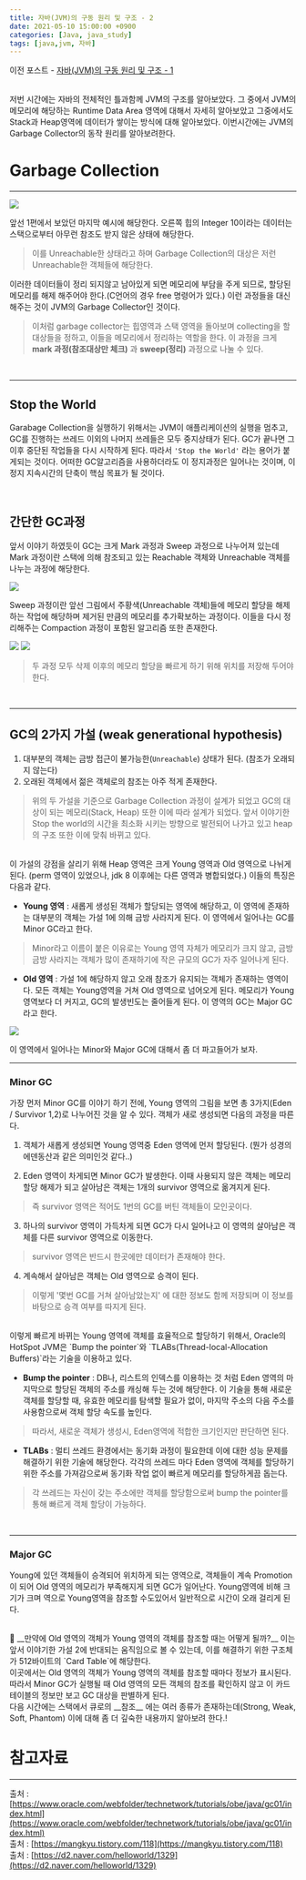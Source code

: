 ```yaml
---
title: 자바(JVM)의 구동 원리 및 구조 - 2
date: 2021-05-10 15:00:00 +0900
categories: [Java, java_study]
tags: [java,jvm, 자바]
---
```


이전 포스트 - [자바(JVM)의 구동 원리 및 구조 - 1](https://vitriol95.github.io/posts/java_intro_1/)

<br>
저번 시간에는 자바의 전체적인 틀과함께 JVM의 구조를 알아보았다. 그 중에서 JVM의 메모리에 해당하는 Runtime Data Area 영역에 대해서 자세히 알아보았고 그중에서도 Stack과 Heap영역에 데이터가 쌓이는 방식에 대해 알아보았다. 이번시간에는 JVM의 Garbage Collector의 동작 원리를 알아보려한다.

# Garbage Collection
--- 

<img src="/assets/img/java_study/7.JPG">

앞선 1편에서 보았던 마지막 예시에 해당한다. 오른쪽 힙의 Integer 10이라는 데이터는 스택으로부터 아무런 참조도 받지 않은 상태에 해당한다.
> 이를 Unreachable한 상태라고 하며 Garbage Collection의 대상은 저런 Unreachable한 객체들에 해당한다.

이러한 데이터들이 정리 되지않고 남아있게 되면 메모리에 부담을 주게 되므로, 할당된 메모리를 해제 해주어야 한다.(C언어의 경우 free 명령어가 있다.) 이런 과정들을 대신 해주는 것이 JVM의 Garbage Collector인 것이다.


> 이처럼 garbage collector는 힙영역과 스택 영역을 돌아보며 collecting을 할 대상들을 정하고, 이들을 메모리에서 정리하는 역할을 한다. 이 과정을 크게 __mark 과정(참조대상만 체크)__ 과 __sweep(정리)__ 과정으로 나눌 수 있다.


<br>
<hr/>

## Stop the World
Garabage Collection을 실행하기 위해서는 JVM이 애플리케이션의 실행을 멈추고, GC를 진행하는 쓰레드 이외의 나머지 쓰레들은 모두 중지상태가 된다. GC가 끝나면 그 이후 중단된 작업들을 다시 시작하게 된다. 따라서 `'Stop the World'` 라는 용어가 붙게되는 것이다. 어떠한 GC알고리즘을 사용하더라도 이 정지과정은 일어나는 것이며, 이 정지 지속시간의 단축이 핵심 목표가 될 것이다.

<br>

## 간단한 GC과정
앞서 이야기 하였듯이 GC는 크게 Mark 과정과 Sweep 과정으로 나누어져 있는데 Mark 과정이란 스택에 의해 참조되고 있는 Reachable 객체와 Unreachable 객체를 나누는 과정에 해당한다.

<img src="/assets/img/java_study/9.JPG">

Sweep 과정이란 앞선 그림에서 주황색(Unreachable 객체)들에 메모리 할당을 해제하는 작업에 해당하며 제거된 만큼의 메모리를 추가확보하는 과정이다. 이들을 다시 정리해주는 Compaction 과정이 포함된 알고리즘 또한 존재한다.

<img src="/assets/img/java_study/10.JPG">

<img src="/assets/img/java_study/11.JPG">

> 두 과정 모두 삭제 이후의 메모리 할당을 빠르게 하기 위해 위치를 저장해 두어야한다.

<br>
<hr/>

## GC의 2가지 가설 (weak generational hypothesis)

1. 대부분의 객체는 금방 접근이 불가능한(`Unreachable`) 상태가 된다. (참조가 오래되지 않는다)
2. 오래된 객체에서 젊은 객체로의 참조는 아주 적게 존재한다.

> 위의 두 가설을 기준으로 Garbage Collection 과정이 설계가 되었고 GC의 대상이 되는 메모리(Stack, Heap) 또한 이에 따라 설계가 되었다. 앞서 이야기한 Stop the world의 시간을 최소화 시키는 방향으로 발전되어 나가고 있고 heap의 구조 또한 이에 맞춰 바뀌고 있다.

<br>
이 가설의 강점을 살리기 위해 Heap 영역은 크게 Young 영역과 Old 영역으로 나뉘게 된다. (perm 영역이 있었으나, jdk 8 이후에는 다른 영역과 병합되었다.) 이들의 특징은 다음과 같다.

- __Young 영역__ : 새롭게 생성된 객체가 할당되는 영역에 해당하고, 이 영역에 존재하는 대부분의 객체는 가설 1에 의해 금방 사라지게 된다. 이 영역에서 일어나는 GC를 Minor GC라고 한다.
> Minor라고 이름이 붙은 이유로는 Young 영역 자체가 메모리가 크지 않고, 금방금방 사라지는 객체가 많이 존재하기에 작은 규모의 GC가 자주 일어나게 된다. 

- __Old 영역__ : 가설 1에 해당하지 않고 오래 참조가 유지되는 객체가 존재하는 영역이다. 모든 객체는 Young영역을 거쳐 Old 영역으로 넘어오게 된다. 메모리가 Young 영역보다 더 커지고, GC의 발생빈도는 줄어들게 된다. 이 영역의 GC는 Major GC라고 한다.

<img src="/assets/img/java_study/8.JPG">

이 영역에서 일어나는 Minor와 Major GC에 대해서 좀 더 파고들어가 보자.

---
### Minor GC
가장 먼저 Minor GC를 이야기 하기 전에, Young 영역의 그림을 보면 총 3가지(Eden / Survivor 1,2)로 나누어진 것을 알 수 있다. 객체가 새로 생성되면 다음의 과정을 따른다.

1. 객체가 새롭게 생성되면 Young 영역중 Eden 영역에 먼저 할당된다. (뭔가 성경의 에덴동산과 같은 의미인것 같다..)

2. Eden 영역이 차게되면 Minor GC가 발생한다. 이때 사용되지 않은 객체는 메모리 할당 해제가 되고 살아남은 객체는 1개의 survivor 영역으로 옮겨지게 된다. 
> 즉 survivor 영역은 적어도 1번의 GC를 버틴 객체들이 모인곳이다.

3. 하나의 survivor 영역이 가득차게 되면 GC가 다시 일어나고 이 영역의 살아남은 객체를 다른 survivor 영역으로 이동한다. 
> survivor 영역은 반드시 한곳에만 데이터가 존재해야 한다.

4. 계속해서 살아남은 객체는 Old 영역으로 승격이 된다.
> 이렇게 '몇번 GC를 거쳐 살아남았는지' 에 대한 정보도 함께 저장되며 이 정보를 바탕으로 승격 여부를 따지게 된다.

<br>
이렇게 빠르게 바뀌는 Young 영역에 객체를 효율적으로 할당하기 위해서, Oracle의 HotSpot JVM은 `Bump the pointer`와 `TLABs(Thread-local-Allocation Buffers)`라는 기술을 이용하고 있다.
<br>

- __Bump the pointer__ : DB나, 리스트의 인덱스를 이용하는 것 처럼 Eden 영역의 마지막으로 할당된 객체의 주소를 캐싱해 두는 것에 해당한다. 이 기술을 통해 새로운 객체를 할당할 때, 유효한 메모리를 탐색할 필요가 없이, 마지막 주소의 다음 주소를 사용함으로써 객체 할당 속도를 높인다.
> 따라서, 새로운 객체가 생성시, Eden영역에 적합한 크기인지만 판단하면 된다.

- __TLABs__ : 멀티 쓰레드 환경에서는 동기화 과정이 필요한데 이에 대한 성능 문제를 해결하기 위한 기술에 해당한다. 각각의 쓰레드 마다 Eden 영역에 객체를 할당하기 위한 주소를 가져감으로써 동기화 작업 없이 빠르게 메모리를 할당하게끔 돕는다.
> 각 쓰레드는 자신이 갖는 주소에만 객체를 할당함으로써 bump the pointer를 통해 빠르게 객체 할당이 가능하다.

<br>
<hr/>

### Major GC
Young에 있던 객체들이 승격되어 위치하게 되는 영역으로, 객체들이 계속 Promotion이 되어 Old 영역의 메모리가 부족해지게 되면 GC가 일어난다. Young영역에 비해 크기가 크며 역으로 Young영역을 참조할 수도있어서 일반적으로 시간이 오래 걸리게 된다.

<br>
🤚 __만약에 Old 영역의 객체가 Young 영역의 객체를 참조할 때는 어떻게 될까?__ 이는 앞서 이야기한 가설 2에 반대되는 움직임으로 볼 수 있는데, 이를 해결하기 위한 구조체가 512바이트의 `Card Table`에 해당한다.

<br>
이곳에서는 Old 영역의 객체가 Young 영역의 객체를 참조할 때마다 정보가 표시된다. 따라서 Minor GC가 실행될 때 Old 영역의 모든 객체의 참조를 확인하지 않고 이 카드테이블의 정보만 보고 GC 대상을 판별하게 된다.


<br>
다음 시간에는 스택에서 큐로의 __참조__ 에는 여러 종류가 존재하는데(Strong, Weak, Soft, Phantom) 이에 대해 좀 더 깊숙한 내용까지 알아보려 한다.!

# 참고자료
---

출처 : [https://www.oracle.com/webfolder/technetwork/tutorials/obe/java/gc01/index.html](https://www.oracle.com/webfolder/technetwork/tutorials/obe/java/gc01/index.html) <br>
출처 : [https://mangkyu.tistory.com/118](https://mangkyu.tistory.com/118) <br>
출처 : [https://d2.naver.com/helloworld/1329](https://d2.naver.com/helloworld/1329)
